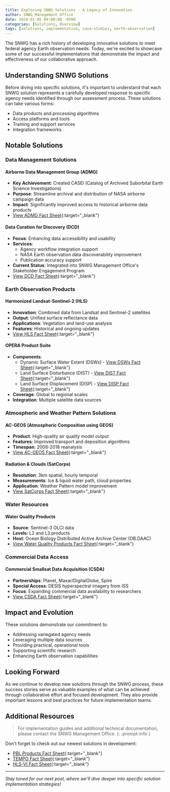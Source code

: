 ```yaml
---
title: Exploring SNWG Solutions - A Legacy of Innovation
author: SNWG Management Office
date: 2024-01-05 09:00:00 -0500
categories: [Solutions, Overview]
tags: [solutions, implementation, case-studies, earth-observation]
---
```


The SNWG has a rich history of developing innovative solutions to meet federal agency Earth observation needs. Today, we're excited to showcase some of our successful implementations that demonstrate the impact and effectiveness of our collaborative approach.

## Understanding SNWG Solutions

Before diving into specific solutions, it's important to understand that each SNWG solution represents a carefully developed response to specific agency needs identified through our assessment process. These solutions can take various forms:

- Data products and processing algorithms
- Access platforms and tools
- Training and support services
- Integration frameworks

## Notable Solutions

### Data Management Solutions

#### Airborne Data Management Group (ADMG)
- **Key Achievement**: Created CASEI (Catalog of Archived Suborbital Earth Science Investigations)
- **Purpose**: Streamline archival and distribution of NASA airborne campaign data
- **Impact**: Significantly improved access to historical airborne data products
- [View ADMG Fact Sheet](https://drive.google.com/file/d/1ulNxtYyZijWClEbcN6LVolmzfNnsJmiU/view?usp=drive_link){:target="_blank"}

#### Data Curation for Discovery (DCD)
- **Focus**: Enhancing data accessibility and usability
- **Services**: 
  - Agency workflow integration support
  - NASA Earth observation data discoverability improvement
  - Publication accuracy support
- **Current Status**: Integrated into SNWG Management Office's Stakeholder Engagement Program
- [View DCD Fact Sheet](https://drive.google.com/file/d/1P3CBGQdn3ng7Yhs_hKL9v1qkw3s_K5iJ/view?usp=drive_link){:target="_blank"}

### Earth Observation Products

#### Harmonized Landsat-Sentinel-2 (HLS)
- **Innovation**: Combined data from Landsat and Sentinel-2 satellites
- **Output**: Unified surface reflectance data
- **Applications**: Vegetation and land-use analysis
- **Features**: Historical and ongoing updates
- [View HLS Fact Sheet](https://drive.google.com/file/d/18XVj59DGlpPAaqAeWOJMoODfphhm8M4D/view?usp=drive_link){:target="_blank"}

#### OPERA Product Suite
- **Components**:
  - Dynamic Surface Water Extent (DSWx) - [View DSWx Fact Sheet](https://drive.google.com/file/d/1EW0wkfsK1kUX6JrPlD8z9ycBnG78Qadj/view?usp=drive_link){:target="_blank"}
  - Land Surface Disturbance (DIST) - [View DIST Fact Sheet](https://drive.google.com/file/d/1UBawIM0BZ5e-x_WYv8YqYqzUSi7u2RsZ/view?usp=drive_link){:target="_blank"}
  - Land Surface Displacement (DISP) - [View DISP Fact Sheet](https://drive.google.com/file/d/1dW_JwL7KDrsJCEdoqTepOhxiIR9KSwTR/view?usp=drive_link){:target="_blank"}
- **Coverage**: Global to regional scales
- **Integration**: Multiple satellite data sources

### Atmospheric and Weather Pattern Solutions

#### AC-GEOS (Atmospheric Composition using GEOS)
- **Product**: High-quality air quality model output
- **Features**: Improved transport and deposition algorithms
- **Timespan**: 2008-2018 reanalysis
- [View AC-GEOS Fact Sheet](https://drive.google.com/file/d/13gJce9TwXzp97qVY7QxhRQ70aNQBk8OI/view?usp=drive_link){:target="_blank"}

#### Radiation & Clouds (SatCorps)
- **Resolution**: 3km spatial, hourly temporal
- **Measurements**: Ice & liquid water path, cloud properties
- **Application**: Weather Pattern model improvement
- [View SatCorps Fact Sheet](https://drive.google.com/file/d/1IctheCKzDG3YfBtmwwOYncPPzcBk3JX0/view?usp=drive_link){:target="_blank"}

### Water Resources

#### Water Quality Products
- **Source**: Sentinel-3 OLCI data
- **Levels**: L2 and L3 products
- **Host**: Ocean Biology Distributed Active Archive Center (OB.DAAC)
- [View Water Quality Products Fact Sheet](https://drive.google.com/file/d/1R1syAsY-DOn4Kyf7VG388j8gplnMYTRQ/view?usp=drive_link){:target="_blank"}

### Commercial Data Access

#### Commercial Smallsat Data Acquisition (CSDA)
- **Partnerships**: Planet, Maxar/DigitalGlobe, Spire
- **Special Access**: DESIS hyperspectral imagery from ISS
- **Focus**: Expanding commercial data availability to researchers
- [View CSDA Fact Sheet](https://drive.google.com/file/d/1AFeCM-O2gQrPB2yV8oa3NwC5bgjCHCZH/view?usp=drive_link){:target="_blank"}

## Impact and Evolution

These solutions demonstrate our commitment to:
- Addressing variegated agency needs
- Leveraging multiple data sources
- Providing practical, operational tools
- Supporting scientific research
- Enhancing Earth observation capabilities

## Looking Forward

As we continue to develop new solutions through the SNWG process, these success stories serve as valuable examples of what can be achieved through collaborative effort and focused development. They also provide important lessons and best practices for future implementation teams.

## Additional Resources

> For implementation guides and additional technical documentation, please contact the SNWG Management Office.
{: .prompt-info }

Don't forget to check out our newest solutions in development:
- [PBL Products Fact Sheet](https://drive.google.com/file/d/1-p3BTDTt3rvWaUPpjEQ25mzSidoptOpg/view?usp=drive_link){:target="_blank"}
- [TEMPO Fact Sheet](https://drive.google.com/file/d/1pTn8NZ0_LY-0ULytRWrHacrWYjmrTeCA/view?usp=drive_link){:target="_blank"}
- [HLS-VI Fact Sheet](https://drive.google.com/file/d/1SdX9LEZN-wcWqljj3Susjzl1JlI8M6aK/view?usp=drive_link){:target="_blank"}

---

*Stay tuned for our next post, where we'll dive deeper into specific solution implementation strategies!*